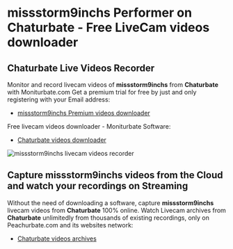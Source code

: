 # missstorm9inchs Performer on Chaturbate - Free LiveCam videos downloader

## Chaturbate Live Videos Recorder

Monitor and record livecam videos of **missstorm9inchs** from **Chaturbate** with Moniturbate.com
Get a premium trial for free by just and only registering with your Email address:
* [missstorm9inchs Premium videos downloader](https://moniturbate.com/request-demo-licence-key.html)

Free livecam videos downloader - Moniturbate Software:
* [Chaturbate videos downloader](https://moniturbate.com/moniturbate-download-software.html)

![missstorm9inchs livecam videos recorder](https://peachurnet.com/templates/moniturbate-software.png)


## Capture missstorm9inchs videos from the Cloud and watch your recordings on Streaming

Without the need of downloading a software, capture **missstorm9inchs** livecam videos from **Chaturbate** 100% online.
Watch Livecam archives from **Chaturbate** unlimitedly from thousands of existing recordings, only on Peachurbate.com and its websites network:
* [Chaturbate videos archives](https://peachurnet.com/)